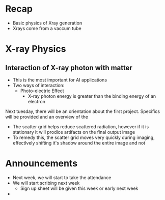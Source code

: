 # Recap
- Basic physics of Xray generation
- Xrays come from a vaccum tube
# X-ray Physics
## Interaction of X-ray photon with matter
- This is the most important for AI applications
- Two ways of interaction:
	- Photo-electric Effect
		- X-ray photon energy is greater than the binding energy of an electron

Next tuesday, there will be an orientation about the first project. Specifics will be provided and an overview of the 

- The scatter grid helps reduce scattered radiation, however if it is stationary it will prodice artifacts on the final output image
- To remedy this, the scatter grid moves very quickly during imaging, effectlvely shifting it's shadow around the entire image and not 

# Announcements
- Next week, we will start to take the attendance
- We will start scribing next week
	- Sign up sheet will be given this week or early next week
- 